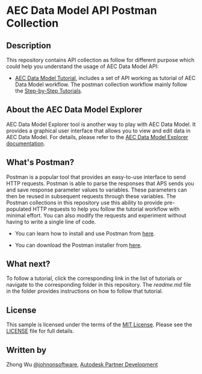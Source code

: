 # AEC Data Model API Postman Collection

## Description
This repository contains API collection as follow for different purpose which could help you understand the usage of AEC Data Model API:

- [AEC Data Model Tutorial](AEC-DM-Tutorial), includes a set of API working as tutorial of AEC Data Model workflow. The postman collection workflow mainly follow the [Step-by-Step Tutorials](https://aps.autodesk.com/en/docs/aecdatamodel/v1/tutorials/). 


## About the AEC Data Model Explorer
AEC Data Model Explorer tool is another way to play with AEC Data Model. It provides a graphical user interface that allows you to view and edit data in AEC Data Model. For details, please refer to the [AEC Data Model Explorer documentation](https://aps.autodesk.com/en/docs/aecdatamodel/v1/explorer/).

## What's Postman?
Postman is a popular tool that provides an easy-to-use interface to send HTTP requests. Postman is able to parse the responses that APS sends you and save response parameter values to variables. These parameters can then be reused in subsequent requests through these variables. The Postman collections in this repository use this ability to provide pre-populated HTTP requests to help you follow the tutorial workflow with minimal effort. You can also modify the requests and experiment without having to write a single line of code. 

- You can learn how to install and use Postman from [here](https://learning.getpostman.com/docs/postman/launching_postman/installation_and_updates).

- You can download the Postman installer from [here](https://www.getpostman.com/downloads/).

## What next?

To follow a tutorial, click the corresponding link in the list of tutorials or navigate to the corresponding folder in this repository. The *readme.md* file in the folder provides instructions on how to follow that tutorial. 

## License
This sample is licensed under the terms of the [MIT License](http://opensource.org/licenses/MIT). Please see the [LICENSE](LICENSE) file for full details.

## Written by
Zhong Wu [@johnonsoftware](https://twitter.com/johnonsoftware), [Autodesk Partner Development](http://forge.autodesk.com)
